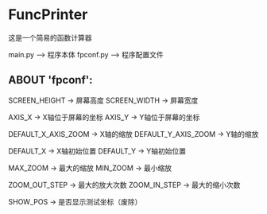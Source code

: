# FuncPrinter

这是一个简易的函数计算器

main.py --> 程序本体
fpconf.py --> 程序配置文件

## ABOUT 'fpconf':

SCREEN_HEIGHT -> 屏幕高度
SCREEN_WIDTH  -> 屏幕宽度

AXIS_X -> X轴位于屏幕的坐标
AXIS_Y -> Y轴位于屏幕的坐标

DEFAULT_X_AXIS_ZOOM -> X轴的缩放
DEFAULT_Y_AXIS_ZOOM -> Y轴的缩放

DEFAULT_X -> X轴初始位置
DEFAULT_Y -> Y轴初始位置

MAX_ZOOM -> 最大的缩放
MIN_ZOOM -> 最小缩放

ZOOM_OUT_STEP -> 最大的放大次数
ZOOM_IN_STEP  -> 最大的缩小次数 

SHOW_POS -> 是否显示测试坐标（废除）
